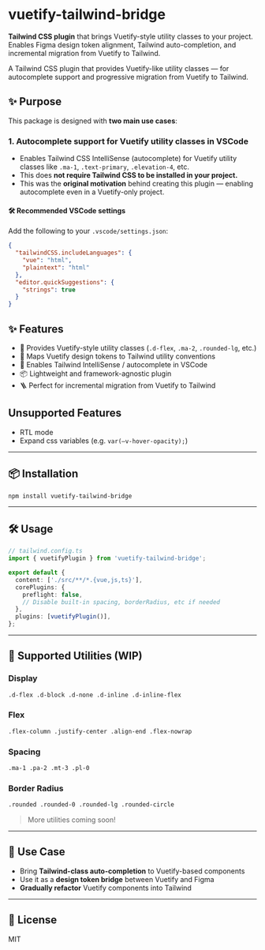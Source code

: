 # vuetify-tailwind-bridge

**Tailwind CSS plugin** that brings Vuetify-style utility classes to your project.  
Enables Figma design token alignment, Tailwind auto-completion, and incremental migration from Vuetify to Tailwind.

A Tailwind CSS plugin that provides Vuetify-like utility classes — for autocomplete support and progressive migration from Vuetify to Tailwind.

## ✨ Purpose

This package is designed with **two main use cases**:

### 1. Autocomplete support for Vuetify utility classes in VSCode

- Enables Tailwind CSS IntelliSense (autocomplete) for Vuetify utility classes like `.ma-1`, `.text-primary`, `.elevation-4`, etc.
- This does **not require Tailwind CSS to be installed in your project.**
- This was the **original motivation** behind creating this plugin — enabling autocomplete even in a Vuetify-only project.

#### 🛠 Recommended VSCode settings

Add the following to your `.vscode/settings.json`:

```json
{
  "tailwindCSS.includeLanguages": {
    "vue": "html",
    "plaintext": "html"
  },
  "editor.quickSuggestions": {
    "strings": true
  }
}
```

## ✨ Features

- 🔧 Provides Vuetify-style utility classes (`.d-flex`, `.ma-2`, `.rounded-lg`, etc.)
- 🎨 Maps Vuetify design tokens to Tailwind utility conventions
- 🧩 Enables Tailwind IntelliSense / autocomplete in VSCode
- 📦 Lightweight and framework-agnostic plugin
- 🪜 Perfect for incremental migration from Vuetify to Tailwind

## Unsupported Features

- RTL mode
- Expand css variables (e.g. `var(–v-hover-opacity);`)

---

## 📦 Installation

```bash
npm install vuetify-tailwind-bridge
```

---

## 🛠 Usage

```ts
// tailwind.config.ts
import { vuetifyPlugin } from 'vuetify-tailwind-bridge';

export default {
  content: ['./src/**/*.{vue,js,ts}'],
  corePlugins: {
    preflight: false,
    // Disable built-in spacing, borderRadius, etc if needed
  },
  plugins: [vuetifyPlugin()],
};
```

---

## 🧩 Supported Utilities (WIP)

### Display

```html
.d-flex .d-block .d-none .d-inline .d-inline-flex
```

### Flex

```html
.flex-column .justify-center .align-end .flex-nowrap
```

### Spacing

```html
.ma-1 .pa-2 .mt-3 .pl-0
```

### Border Radius

```html
.rounded .rounded-0 .rounded-lg .rounded-circle
```

> More utilities coming soon!

---

## 🚀 Use Case

- Bring **Tailwind-class auto-completion** to Vuetify-based components
- Use it as a **design token bridge** between Vuetify and Figma
- **Gradually refactor** Vuetify components into Tailwind

---

## 📄 License

MIT
